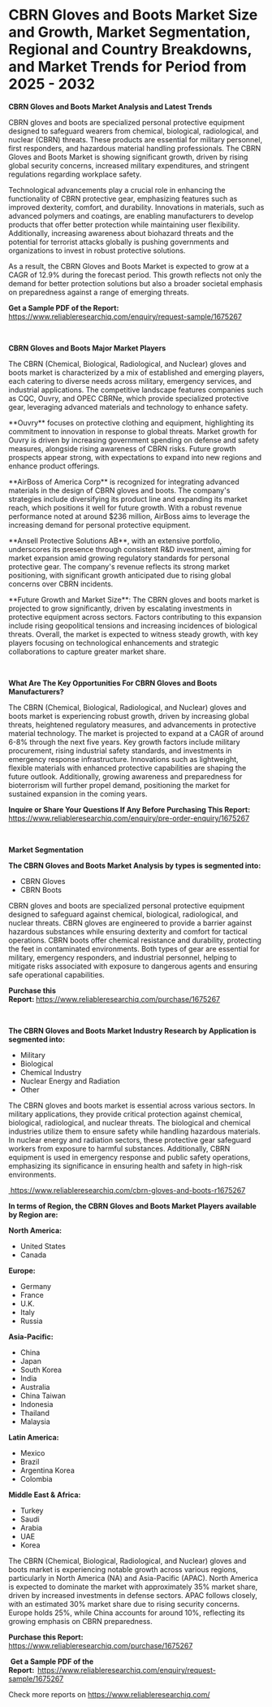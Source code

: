 <p><h1>CBRN Gloves and Boots Market Size and Growth, Market Segmentation, Regional and Country Breakdowns, and Market Trends for Period from 2025 -  2032</h1></p><p><strong>CBRN Gloves and Boots Market Analysis and Latest Trends</strong></p>
<p><p>CBRN gloves and boots are specialized personal protective equipment designed to safeguard wearers from chemical, biological, radiological, and nuclear (CBRN) threats. These products are essential for military personnel, first responders, and hazardous material handling professionals. The CBRN Gloves and Boots Market is showing significant growth, driven by rising global security concerns, increased military expenditures, and stringent regulations regarding workplace safety.</p><p>Technological advancements play a crucial role in enhancing the functionality of CBRN protective gear, emphasizing features such as improved dexterity, comfort, and durability. Innovations in materials, such as advanced polymers and coatings, are enabling manufacturers to develop products that offer better protection while maintaining user flexibility. Additionally, increasing awareness about biohazard threats and the potential for terrorist attacks globally is pushing governments and organizations to invest in robust protective solutions.</p><p>As a result, the CBRN Gloves and Boots Market is expected to grow at a CAGR of 12.9% during the forecast period. This growth reflects not only the demand for better protection solutions but also a broader societal emphasis on preparedness against a range of emerging threats.</p></p>
<p><strong>Get a Sample PDF of the Report:&nbsp;</strong> <a href="https://www.reliableresearchiq.com/enquiry/request-sample/1675267?utm_campaign=2173&utm_medium=2&utm_source=Github&utm_content=ia&utm_term=08022025&utm_id=cbrn-gloves-and-boots">https://www.reliableresearchiq.com/enquiry/request-sample/1675267</a></p>
<p>&nbsp;</p>
<p><strong>CBRN Gloves and Boots Major Market Players</strong></p>
<p><p>The CBRN (Chemical, Biological, Radiological, and Nuclear) gloves and boots market is characterized by a mix of established and emerging players, each catering to diverse needs across military, emergency services, and industrial applications. The competitive landscape features companies such as CQC, Ouvry, and OPEC CBRNe, which provide specialized protective gear, leveraging advanced materials and technology to enhance safety.</p><p>**Ouvry** focuses on protective clothing and equipment, highlighting its commitment to innovation in response to global threats. Market growth for Ouvry is driven by increasing government spending on defense and safety measures, alongside rising awareness of CBRN risks. Future growth prospects appear strong, with expectations to expand into new regions and enhance product offerings.</p><p>**AirBoss of America Corp** is recognized for integrating advanced materials in the design of CBRN gloves and boots. The company's strategies include diversifying its product line and expanding its market reach, which positions it well for future growth. With a robust revenue performance noted at around $236 million, AirBoss aims to leverage the increasing demand for personal protective equipment.</p><p>**Ansell Protective Solutions AB**, with an extensive portfolio, underscores its presence through consistent R&D investment, aiming for market expansion amid growing regulatory standards for personal protective gear. The company's revenue reflects its strong market positioning, with significant growth anticipated due to rising global concerns over CBRN incidents.</p><p>**Future Growth and Market Size**: The CBRN gloves and boots market is projected to grow significantly, driven by escalating investments in protective equipment across sectors. Factors contributing to this expansion include rising geopolitical tensions and increasing incidences of biological threats. Overall, the market is expected to witness steady growth, with key players focusing on technological enhancements and strategic collaborations to capture greater market share.</p></p>
<p>&nbsp;</p>
<p><strong>What Are The Key Opportunities For CBRN Gloves and Boots Manufacturers?</strong></p>
<p><p>The CBRN (Chemical, Biological, Radiological, and Nuclear) gloves and boots market is experiencing robust growth, driven by increasing global threats, heightened regulatory measures, and advancements in protective material technology. The market is projected to expand at a CAGR of around 6-8% through the next five years. Key growth factors include military procurement, rising industrial safety standards, and investments in emergency response infrastructure. Innovations such as lightweight, flexible materials with enhanced protective capabilities are shaping the future outlook. Additionally, growing awareness and preparedness for bioterrorism will further propel demand, positioning the market for sustained expansion in the coming years.</p></p>
<p><strong>Inquire or Share Your Questions If Any Before Purchasing This Report:</strong> <a href="https://www.reliableresearchiq.com/enquiry/pre-order-enquiry/1675267?utm_campaign=2173&utm_medium=2&utm_source=Github&utm_content=ia&utm_term=08022025&utm_id=cbrn-gloves-and-boots">https://www.reliableresearchiq.com/enquiry/pre-order-enquiry/1675267</a></p>
<p>&nbsp;</p>
<p><strong>Market Segmentation</strong></p>
<p><strong>The CBRN Gloves and Boots Market Analysis by types is segmented into:</strong></p>
<p><ul><li>CBRN Gloves</li><li>CBRN Boots</li></ul></p>
<p><p>CBRN gloves and boots are specialized personal protective equipment designed to safeguard against chemical, biological, radiological, and nuclear threats. CBRN gloves are engineered to provide a barrier against hazardous substances while ensuring dexterity and comfort for tactical operations. CBRN boots offer chemical resistance and durability, protecting the feet in contaminated environments. Both types of gear are essential for military, emergency responders, and industrial personnel, helping to mitigate risks associated with exposure to dangerous agents and ensuring safe operational capabilities.</p></p>
<p><strong>Purchase this Report:&nbsp;</strong><a href="https://www.reliableresearchiq.com/purchase/1675267?utm_campaign=2173&utm_medium=2&utm_source=Github&utm_content=ia&utm_term=08022025&utm_id=cbrn-gloves-and-boots">https://www.reliableresearchiq.com/purchase/1675267</a></p>
<p>&nbsp;</p>
<p><strong>The CBRN Gloves and Boots Market Industry Research by Application is segmented into:</strong></p>
<p><ul><li>Military</li><li>Biological</li><li>Chemical Industry</li><li>Nuclear Energy and Radiation</li><li>Other</li></ul></p>
<p><p>The CBRN gloves and boots market is essential across various sectors. In military applications, they provide critical protection against chemical, biological, radiological, and nuclear threats. The biological and chemical industries utilize them to ensure safety while handling hazardous materials. In nuclear energy and radiation sectors, these protective gear safeguard workers from exposure to harmful substances. Additionally, CBRN equipment is used in emergency response and public safety operations, emphasizing its significance in ensuring health and safety in high-risk environments.</p></p>
<p><a href="https://www.reliableresearchiq.com/cbrn-gloves-and-boots-r1675267?utm_campaign=2173&utm_medium=2&utm_source=Github&utm_content=ia&utm_term=08022025&utm_id=cbrn-gloves-and-boots">&nbsp;https://www.reliableresearchiq.com/cbrn-gloves-and-boots-r1675267</a></p>
<p><strong>In terms of Region, the CBRN Gloves and Boots Market Players available by Region are:</strong></p>
<p>
    <p> <strong> North America: </strong>
        <ul>
            <li>United States</li>
            <li>Canada</li>
        </ul>
        </p> 
    <p> <strong> Europe: </strong>
        <ul>
            <li>Germany</li>
            <li>France</li>
            <li>U.K.</li>
            <li>Italy</li>
            <li>Russia</li>
        </ul>
        </p> 
    <p> <strong> Asia-Pacific: </strong>
        <ul>
            <li>China</li>
            <li>Japan</li>
            <li>South Korea</li>
            <li>India</li>
            <li>Australia</li>
            <li>China Taiwan</li>
            <li>Indonesia</li>
            <li>Thailand</li>
            <li>Malaysia</li>
        </ul>
        </p> 
    <p> <strong> Latin America: </strong>
        <ul>
            <li>Mexico</li>
            <li>Brazil</li>
            <li>Argentina Korea</li>
            <li>Colombia</li>
        </ul>
        </p> 
    <p> <strong> Middle East & Africa: </strong>
        <ul>
            <li>Turkey</li>
            <li>Saudi</li>
            <li>Arabia</li>
            <li>UAE</li>
            <li>Korea</li>
        </ul>
    </p>
    </p>
<p><p>The CBRN (Chemical, Biological, Radiological, and Nuclear) gloves and boots market is experiencing notable growth across various regions, particularly in North America (NA) and Asia-Pacific (APAC). North America is expected to dominate the market with approximately 35% market share, driven by increased investments in defense sectors. APAC follows closely, with an estimated 30% market share due to rising security concerns. Europe holds 25%, while China accounts for around 10%, reflecting its growing emphasis on CBRN preparedness.</p></p>
<p><strong>Purchase this Report: </strong><a href="https://www.reliableresearchiq.com/purchase/1675267?utm_campaign=2173&utm_medium=2&utm_source=Github&utm_content=ia&utm_term=08022025&utm_id=cbrn-gloves-and-boots">https://www.reliableresearchiq.com/purchase/1675267</a></p>
<p>&nbsp;<strong>Get a Sample PDF of the Report:&nbsp;&nbsp;</strong><a href="https://www.reliableresearchiq.com/enquiry/request-sample/1675267?utm_campaign=2173&utm_medium=2&utm_source=Github&utm_content=ia&utm_term=08022025&utm_id=cbrn-gloves-and-boots">https://www.reliableresearchiq.com/enquiry/request-sample/1675267</a></p>
<p><strong></strong></p>
<p>Check more reports on <a href="https://www.reliableresearchiq.com/?utm_campaign=2173&utm_medium=2&utm_source=Github&utm_content=ia&utm_term=08022025&utm_id=cbrn-gloves-and-boots">https://www.reliableresearchiq.com/</a></p>